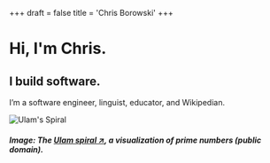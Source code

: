 +++
draft = false
title = 'Chris Borowski'
+++

# Hi, I'm Chris.

## I build software.

I’m a software engineer, linguist, educator, and Wikipedian.

![Ulam's Spiral](https://upload.wikimedia.org/wikipedia/commons/thumb/3/34/Spirale_Ulam_150.jpg/250px-Spirale_Ulam_150.jpg)

##### Image: The [Ulam spiral ↗](https://en.wikipedia.org/wiki/Ulam_spiral), a visualization of prime numbers (public domain).
